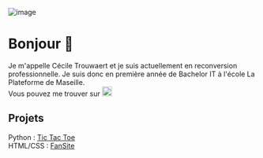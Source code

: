 ![image](https://media.istockphoto.com/id/1326978045/fr/photo/grand-arbre-solitaire-grandissant-sur-des-livres-anciens-comme-une-peinture-dans-la.jpg?s=612x612&w=0&k=20&c=dH9eWC0Y8oiFA8gRBWFHCeUsh-ZJg79oGIRdht-YwO8=)

# Bonjour 👋

<p>Je m'appelle Cécile Trouwaert et je suis actuellement en reconversion professionnelle. Je suis donc en première année de Bachelor IT à l'école La Plateforme de Maseille.<br>
Vous pouvez me trouver sur <span> <a href="https://www.linkedin.com/in/cecile-trouwaert-8b09202aa/"><img alt="logo" src="https://cdn-icons-png.flaticon.com/512/121/121509.png" width= 20px></a></p>

## Projets

Python  : [Tic Tac Toe](https://github.com/antoine-dos/Tic-Tac-Toe/blob/main/main.py) <br>
HTML/CSS : [FanSite](https://github.com/cecile-trouwaert/FanSite)
